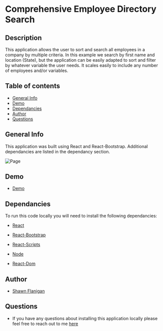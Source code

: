 # Comprehensive Employee Directory Search

## Description

This application allows the user to sort and search all employees in a company by multiple criteria. In this example we search by first name and location (State), but the application can be easily adapted to sort and filter by whatever variable the user needs. It scales easily to include any number of employees and/or variables.

## Table of contents

- [General Info](#general-info)
- [Demo](#demo)
- [Dependancies](#Dependancies)
- [Author](#author)
- [Questions](#questions)

## General Info

This application was built using React and React-Bootstrap. Additional dependancies are listed in the dependancy section.

![Page](public/demo.gif)

## Demo

- [Demo](https://your-employees.herokuapp.com/)

## Dependancies

To run this code locally you will need to install the following dependancies:

- [React](https://reactjs.org/)

- [React-Bootstrap](https://react-bootstrap.github.io/)

- [React-Scripts](https://www.npmjs.com/package/react-scripts)

- [Node](https://www.npmjs.com/package/node)

- [React-Dom](https://www.npmjs.com/package/react-dom)


## Author

- [Shawn Flanigan](https://github.com/Shawnmflanigan/employee-directory)

## Questions

- If you have any questions about installing this application locally please feel free to reach out to me [here](theshawns@gmail.com)
